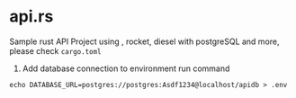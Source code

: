 # api.rs

Sample rust API Project using , rocket, diesel with postgreSQL and more, please check `cargo.toml`

1. Add database connection to environment run command 

`echo DATABASE_URL=postgres://postgres:Asdf1234@localhost/apidb > .env`
